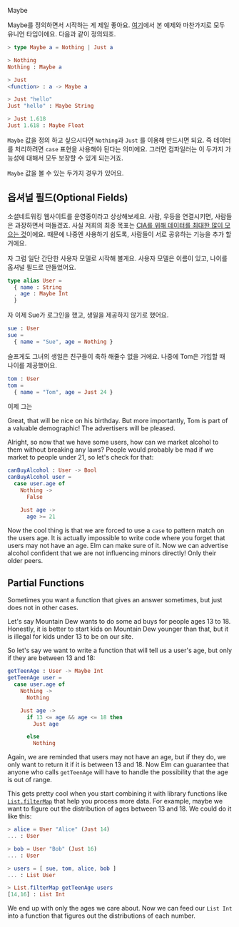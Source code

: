 Maybe

Maybe를 정의하면서 시작하는 게 제일 좋아요. [여기](../types/union_types.md)에서 본 예제와 마찬가지로 모두 유니언 타입이에요. 다음과 같이 정의되죠.

```elm
> type Maybe a = Nothing | Just a

> Nothing
Nothing : Maybe a

> Just
<function> : a -> Maybe a

> Just "hello"
Just "hello" : Maybe String

> Just 1.618
Just 1.618 : Maybe Float
```

`Maybe` 값을 정의 하고 싶으시다면 `Nothing`과 `Just` 를 이용해 만드시면 되요. 즉 데이터를 처리하려면 `case` 표현을 사용해야 된다는 의미에요. 그러면 컴파일러는 이 두가지 가능성에 대해서 모두 보장할 수 있게 되는거죠.

`Maybe` 값을 볼 수 있는 두가지 경우가 있어요.

## 옵셔널 필드\(Optional Fields\)

소셜네트워킹 웹사이트를 운영중이라고 상상해보세요. 사람, 우등을 연결시키면, 사람들은 과장하면서 떠들겠죠. 사실 저희의 최종 목표는 [CIA를 위해 데이터를 최대한 많이 모으는 것](http://www.theonion.com/video/cias-facebook-program-dramatically-cut-agencys-cos-19753)이에요. 때문에 나중엔 사용하기 쉽도록, 사람들이 서로 공유하는 기능을 추가 할 거에요.

자 그럼 일단 간단한 사용자 모델로 시작해 볼게요. 사용자 모델은 이름이 있고, 나이를 옵셔널 필드로 만들었어요.

```elm
type alias User =
  { name : String
  , age : Maybe Int
  }
```

자 이제 Sue가 로그인을 했고, 생일을 제공하지 않기로 했어요.

```elm
sue : User
sue =
  { name = "Sue", age = Nothing }
```

슬프게도 그녀의 생일은 친구들이 축하 해줄수 없을 거에요. 나중에 Tom은 가입할 때 나이를 제공했어요.

```elm
tom : User
tom =
  { name = "Tom", age = Just 24 }
```

이제 그는

Great, that will be nice on his birthday. But more importantly, Tom is part of a valuable demographic! The advertisers will be pleased.

Alright, so now that we have some users, how can we market alcohol to them without breaking any laws? People would probably be mad if we market to people under 21, so let's check for that:

```elm
canBuyAlcohol : User -> Bool
canBuyAlcohol user =
  case user.age of
    Nothing ->
      False

    Just age ->
      age >= 21
```

Now the cool thing is that we are forced to use a `case` to pattern match on the users age. It is actually impossible to write code where you forget that users may not have an age. Elm can make sure of it. Now we can advertise alcohol confident that we are not influencing minors directly! Only their older peers.

## Partial Functions

Sometimes you want a function that gives an answer sometimes, but just does not in other cases.

Let's say Mountain Dew wants to do some ad buys for people ages 13 to 18. Honestly, it is better to start kids on Mountain Dew younger than that, but it is illegal for kids under 13 to be on our site.

So let's say we want to write a function that will tell us a user's age, but only if they are between 13 and 18:

```elm
getTeenAge : User -> Maybe Int
getTeenAge user =
  case user.age of
    Nothing ->
      Nothing

    Just age ->
      if 13 <= age && age <= 18 then
        Just age

      else
        Nothing
```

Again, we are reminded that users may not have an age, but if they do, we only want to return it if it is between 13 and 18. Now Elm can guarantee that anyone who calls `getTeenAge` will have to handle the possibility that the age is out of range.

This gets pretty cool when you start combining it with library functions like [`List.filterMap`](http://package.elm-lang.org/packages/elm-lang/core/latest/List#filterMap) that help you process more data. For example, maybe we want to figure out the distribution of ages between 13 and 18. We could do it like this:

```elm
> alice = User "Alice" (Just 14)
... : User

> bob = User "Bob" (Just 16)
... : User

> users = [ sue, tom, alice, bob ]
... : List User

> List.filterMap getTeenAge users
[14,16] : List Int
```

We end up with only the ages we care about. Now we can feed our `List Int` into a function that figures out the distributions of each number.

